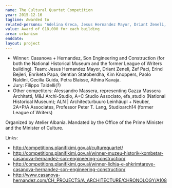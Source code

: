 ```yaml
---
name: The Cultural Quartet Competition
year: 2015-12-16
tagline: Awarded to
related-persons: "Adelina Greca, Jesus Hernandez Mayor, Driant Zeneli, Zef Paci, Erind Bejleri, Enriketa Papa, Gentian Stratoberdha, Kim Knoppers, Paolo Naldini, Cecilia Guida, Petra Blaisse, Athina Kavaja, Edi Rama, Mirela Kumbaro"
value: Award of €18,000 for each building
area: urbanism
enddate:
layout: project
---
```

* Winner: Casanova + Hernandez,  Son Engineering and Construction (for both the National Historical Museum and the former League of Writers building). Team: Jesus Hernandez Mayor, Driant Zeneli, Zef Paci, Erind Bejleri, Enriketa Papa, Gentian Statoberdha, Kim Knoppers, Paolo Naldini, Cecilia Guida, Petra Blaisse, Athina Kavaja.
* Jury: Filippo Taidelli(?)
* Other competitors: Alessandro Massera, representing Gazza Massera Architetti, M&J Archi-Studio, A+C Studio Associato, efa_studio (National Historical Museum); ALN | Architecturbuuro Leinhäupl + Neuber, 2A+P/A Associates, Professor Peter T. Lang, Studioarch14 (former League of Writers)

Organized by Atelier Albania.
Mandated by the Office of the Prime Minister and the Minister of Culture.

Links:
* <http://competitions.planifikimi.gov.al/culturequartet/>
* <http://competitions.planifikimi.gov.al/winner-muzeu-historik-kombetar-casanova-hernandez-son-engineering-construction/>
* <http://competitions.planifikimi.gov.al/winner-lidhja-e-shkrimtareve-casanova-hernandez-son-engineering-construction/>
* <http://www.casanova-hernandez.com/CH_PROJECTS/A_ARCHITECTURE/CHRONOLOGY/A108>
